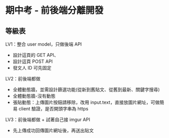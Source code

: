 # 期中考 - 前後端分離開發

## 等級表
LV1：整合 user model，只做後端 API
- 設計這頁的 GET API、
- 設計這頁 POST API
- 發文人 ID 可先固定

LV2：前後端都做
- 全體動態牆，並需設計篩選功能(從新到舊貼文、從舊到最新、關鍵字搜尋)
- 全體動態牆-沒有動態 
- 張貼動態：上傳圖片按鈕請移除，改用 input.text，直接放圖片網址，可做簡易 client 驗證，是否開頭字串為 https

LV3：前後端都做 + 試著自己接 imgur API
- 先上傳成功回傳圖片網址後，再送出貼文
